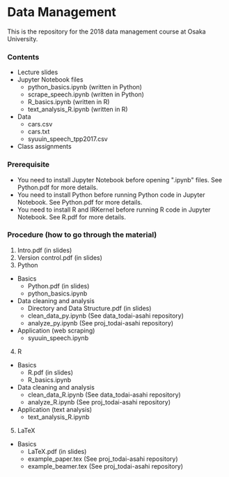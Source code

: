 # Data Management

This is the repository for the 2018 data management course at Osaka University.

### Contents

- Lecture slides
- Jupyter Notebook files
  - python_basics.ipynb (written in Python)
  - scrape_speech.ipynb (written in Python)
  - R_basics.ipynb (written in R)
  - text_analysis_R.ipynb (written in R)  
- Data
  - cars.csv
  - cars.txt
  - syuuin_speech_tpp2017.csv
- Class assignments

### Prerequisite

- You need to install Jupyter Notebook before opening ".ipynb" files. See Python.pdf for more details.
- You need to install Python before running Python code in Jupyter Notebook. See Python.pdf for more details.
- You need to install R and IRKernel before running R code in Jupyter Notebook. See R.pdf for more details.

### Procedure (how to go through the material)

1. Intro.pdf (in slides)
2. Version control.pdf (in slides)
3. Python
  - Basics 
    - Python.pdf (in slides) 
    - python_basics.ipynb
  - Data cleaning and analysis
    - Directory and Data Structure.pdf (in slides)
    - clean_data_py.ipynb (See data_todai-asahi repository)
    - analyze_py.ipynb (See proj_todai-asahi repository)
  - Application (web scraping)
    - syuuin_speech.ipynb
4. R
  - Basics
    - R.pdf (in slides)
    - R_basics.ipynb
  - Data cleaning and analysis
    - clean_data_R.ipynb (See data_todai-asahi repository)
    - analyze_R.ipynb (See proj_todai-asahi repository)
  - Application (text analysis)
    - text_analysis_R.ipynb
5. LaTeX
  - Basics
    - LaTeX.pdf (in slides)
    - example_paper.tex (See proj_todai-asahi repository)
    - example_beamer.tex (See proj_todai-asahi repository)
